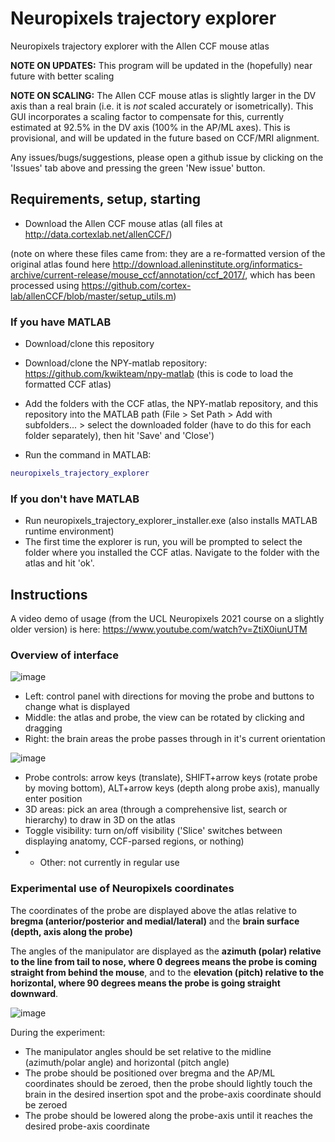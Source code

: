 # Neuropixels trajectory explorer
Neuropixels trajectory explorer with the Allen CCF mouse atlas

**NOTE ON UPDATES:** This program will be updated in the (hopefully) near future with better scaling

**NOTE ON SCALING:** The Allen CCF mouse atlas is slightly larger in the DV axis than a real brain (i.e. it is _not_ scaled accurately or isometrically). This GUI incorporates a scaling factor to compensate for this, currently estimated at 92.5% in the DV axis (100% in the AP/ML axes). This is provisional, and will be updated in the future based on CCF/MRI alignment. 

Any issues/bugs/suggestions, please open a github issue by clicking on the 'Issues' tab above and pressing the green 'New issue' button.

## Requirements, setup, starting
- Download the Allen CCF mouse atlas (all files at http://data.cortexlab.net/allenCCF/)

(note on where these files came from: they are a re-formatted version of the original atlas found here http://download.alleninstitute.org/informatics-archive/current-release/mouse_ccf/annotation/ccf_2017/, which has been processed using https://github.com/cortex-lab/allenCCF/blob/master/setup_utils.m)

### If you have MATLAB
- Download/clone this repository

- Download/clone the NPY-matlab repository: https://github.com/kwikteam/npy-matlab
(this is code to load the formatted CCF atlas)

- Add the folders with the CCF atlas, the NPY-matlab repository, and this repository into the MATLAB path
(File > Set Path > Add with subfolders... > select the downloaded folder (have to do this for each folder separately), then hit 'Save' and 'Close')

- Run the command in MATLAB:
```matlab
neuropixels_trajectory_explorer
```

### If you don't have MATLAB
- Run neuropixels_trajectory_explorer_installer.exe (also installs MATLAB runtime environment)
- The first time the explorer is run, you will be prompted to select the folder where you installed the CCF atlas. Navigate to the folder with the atlas and hit 'ok'.

## Instructions

A video demo of usage (from the UCL Neuropixels 2021 course on a slightly older version) is here: https://www.youtube.com/watch?v=ZtiX0iunUTM

### Overview of interface
![image](https://github.com/petersaj/neuropixels_trajectory_explorer/blob/main/wiki/overview.PNG)
- Left: control panel with directions for moving the probe and buttons to change what is displayed
- Middle: the atlas and probe, the view can be rotated by clicking and dragging
- Right: the brain areas the probe passes through in it's current orientation

![image](https://github.com/petersaj/neuropixels_trajectory_explorer/blob/main/wiki/control_panel.PNG)
- Probe controls: arrow keys (translate), SHIFT+arrow keys (rotate probe by moving bottom), ALT+arrow keys (depth along probe axis), manually enter position
- 3D areas: pick an area (through a comprehensive list, search or hierarchy) to draw in 3D on the atlas
- Toggle visibility: turn on/off visibility ('Slice' switches between displaying anatomy, CCF-parsed regions, or nothing)
- - Other: not currently in regular use


### Experimental use of Neuropixels coordinates
The coordinates of the probe are displayed above the atlas relative to **bregma (anterior/posterior and medial/lateral)** and the **brain surface (depth, axis along the probe)**

The angles of the manipulator are displayed as the **azimuth (polar) relative to the line from tail to nose, where 0 degrees means the probe is coming straight from behind the mouse**, and to the **elevation (pitch) relative to the horizontal, where 90 degrees means the probe is going straight downward**.

![image](https://github.com/petersaj/neuropixels_trajectory_explorer/blob/main/wiki/angles.png)


During the experiment:
- The manipulator angles should be set relative to the midline (azimuth/polar angle) and horizontal (pitch angle)
- The probe should be positioned over bregma and the AP/ML coordinates should be zeroed, then the probe should lightly touch the brain in the desired insertion spot and the probe-axis coordinate should be zeroed
- The probe should be lowered along the probe-axis until it reaches the desired probe-axis coordinate
